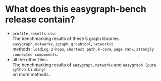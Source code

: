 # What does this easygraph-bench release contain?

- `profile_results.csv`:  
  The benchmarking results of these 5 graph libraries:  
  `easygraph`, `networkx`, `igraph`, `graphtool`, `networkit`  
  methods: `loading`, `2-hops`, `shortest path`, `k-core`, `page rank`, `strongly connected components`.
- all the other files:  
  The benchmarking results of `easygraph`, `networkx` and `easygraph (pure python binding)`  
  on more methods.
  